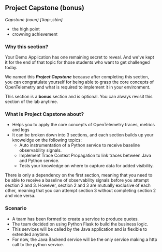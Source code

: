 ## Project Capstone (bonus)

*Capstone (noun) [ˈkap-ˌstōn]*
- the high point
- crowning achievement

### Why this section?

Your Demo Application has one remaining secret to reveal. And we've kept it for the end of that topic for those students who want to get challenged today.

We named this ***Project Capstone*** because after completing this section, you can congratulate yourself for being able to grasp the core concepts of OpenTelemetry and what is required to implement it in your environment.

This section is a **bonus** section and is optional. You can always revisit this section of the lab anytime.

### What is Project Capstone about?
- Helps you to apply the core concepts of OpenTelemetry traces, metrics and logs
- It can be broken down into 3 sections, and each section builds up your knoweldge on the following topics:
  - Auto instrumentation of a Python service to receive baseline observability signals.
  - Implement Trace Context Propagation to link traces between Java and Python service.
  - Tests your knowledge on where to capture data for added visibility.

There is only a dependency on the first section, meaning that you need to be able to receive a baseline of observability signals before you attempt section 2 and 3. However, section 2 and 3 are mutually exclusive of each other, meaning that you can attempt section 3 without completing section 2 and vice versa. 

### Scenario
- A team has been formed to create a service to produce quotes.
- The team decided on using Python Flask to build the business logic.
- This services will be called by the Java application and is flexible to extended anytime.
- For now, the Java Backend service will be the only service making a http call to the python service. 
